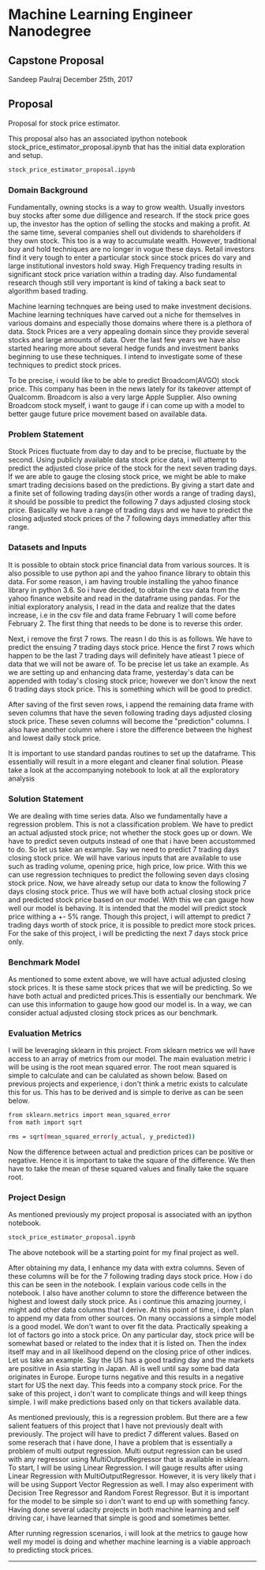 # Machine Learning Engineer Nanodegree
## Capstone Proposal
Sandeep Paulraj 
December 25th, 2017

## Proposal

Proposal for stock price estimator.

This proposal also has an associated ipython notebook stock_price_estimator_proposal.ipynb that has the initial data exploration and setup.

```sh
stock_price_estimator_proposal.ipynb
```


### Domain Background

Fundamentally, owning stocks is a way to grow wealth. Usually investors buy stocks after some due dilligence and research. If the stock price goes up, the investor has the option of selling the stocks and making a profit. At the same time, several companies shell out dividends to shareholders if they own stock. This too is a way to accumulate wealth. However, traditional buy and hold techniques are no longer in vogue these days. Retail investors find it very tough to enter a particular stock since stock prices do vary and large institutional investors hold sway. High Frequency trading results in significant stock price variation within a trading day. Also fundamental research though still very important is kind of taking a back seat to algorithm based trading.

Machine learning technques are being used to make investment decisions. Machine learning techniques have carved out a niche for themselves in various domains and especially those domains where there is a plethora of data. Stock Prices are a very appealing domain since they provide several stocks and large amounts of data. Over the last few years we have also started hearing more about several hedge funds and investment banks beginning to use these techniques. I intend to investigate some of these techniques to predict stock prices.

To be precise, i would like to be able to predict Broadcom(AVGO) stock price. This company has been in the news lately for its takeover attempt of Qualcomm. Broadcom is also a very large Apple Supplier. Also owning Broadcom stock myself, i want to gauge if i can come up with a model to better gauge future price movement based on available data.

### Problem Statement

Stock Prices fluctuate from day to day and to be precise, fluctuate by the second. Using publicly available data stock price data, i will attempt to predict the adjusted close price of the stock for the next seven trading days. If we are able to gauge the closing stock price, we might be able to make smart trading decisions based on the predictions. By giving a start date and a finite set of following trading days(in other words a range of trading days), it should be possible to predict the following 7 days adjusted closing stock price. Basically we have a range of trading days and we have to predict the closing adjusted stock prices of the 7 following days immediatley after this range.

### Datasets and Inputs

It is possible to obtain stock price financial data from various sources. It is also possible to use python api and the yahoo finance library to obtain this data. For some reason, i am having trouble installing the yahoo finance library in python 3.6. So i have decided, to obtain the csv data from the yahoo finance website and read in the dataframe using pandas. For the initial exploratory analysis, I read in the data and realize that the dates increase, i.e in the csv file and data frame February 1 will come before February 2. The first thing that needs to be done is to reverse this order.

Next, i remove the first 7 rows. The reasn I do this is as follows. We have to predict the ensuing 7 trading days stock price. Hence the first 7 rows which happen to be the last 7 trading days will definitely have atleast 1 piece of data that we will not be aware of. To be precise let us take an example. As we are setting up and enhancing data frame, yesterday's data can be appended with today's closing stock price; however we don't know the next 6 trading days stock price. This is something which will be good to predict.

After saving of the first seven rows, i append the remaining data frame with seven columns that have the seven following trading days adjusted closing stock price. These seven columns will become the "prediction" columns. I also have another column  where i store the difference between the highest and lowest daily stock price. 

It is important to use standard pandas routines to set up the dataframe. This essentially will result in a more elegant and cleaner final solution. Please take a look at the accompanying notebook to look at all the exploratory analysis


### Solution Statement

We are dealing with time series data. Also we fundamentally have a regression problem. This is not a classification problem. We have to predict an actual adjusted stock price; not whether the stock goes up or down. We have to predict seven outputs instead of one that i have been accustommed to do. So let us take an example. Say we need to predict 7 trading days closing stock price. We will have various inputs that are available to use such as trading volume, opening price, high price, low price. With this we can use regression techniques to predict the following seven days closing stock price. Now, we have already setup our data to know the following 7 days closing stock price. Thus we will have both actual closing stock price and predicted stock price based on our model. With this we can gauge how well our model is behaving. It is intended that the model will predict stock price withing a +- 5% range. Though this project, i will attempt to predict 7 trading days worth of stock price, it is possible to predict more stock prices. For the sake of this project, i will be predicting the next 7 days stock price only.


### Benchmark Model

As mentioned to some extent above, we will have actual adjusted closing stock prices. It is these same stock prices that we will be predicting. So we have both actual and predicted prices.This is essentially our benchmark. We can use this information to gauge how good our model is. In a way, we can consider actual adjusted closing stock prices as our benchmark.


### Evaluation Metrics

I will be leveraging sklearn in this project. From sklearn metrics we will have access to an array of metrics from our model.
The main evaluation metric i will be using is the root mean squared error.
The root mean squared is simple to calculate and can be calulated as shown below. Based on previous projects and experience, i don't think a metric exists to calculate this for us. This has to be derived and is simple to derive as can be seen below.

```sh
from sklearn.metrics import mean_squared_error
from math import sqrt

rms = sqrt(mean_squared_error(y_actual, y_predicted))
```

Now the difference between actual and prediction prices can be positive or negative. Hence it is important to take the square of the difference. We then have to take the mean of these squared values and finally take the square root.

### Project Design

As mentioned previously my project proposal is associated with an ipython notebook.

```sh
stock_price_estimator_proposal.ipynb
```

The above notebook will be a starting point for my final project as well.

After obtaining my data, I enhance my data with extra columns. Seven of these columns will be for the 7 following trading days stock price.  How i do this can be seen in the notebook. I explain various code cells in the notebook. I also have another column to store the difference between the highest and lowest daily stock price. As i continue this amazing journey, i might add other data columns that I derive. At this point of time, i don't plan to append my data from other sources. On many occassions a simple model is a good model. We don't want to over fit the data. Practically speaking a lot of factors go into a stock price. On any particular day, stock price will be somewhat based or related to the index that it is listed on. Then the index itself may and in all likelihood depend on the closing price of other indices. Let us take an example. Say the US has a good trading day and the markets are positive in Asia starting in Japan. All is well until say some bad data originates in Europe. Europe turns negative and this results in a negative start for US the next day. This feeds into a company stock price. For the sake of this project, i don't want to complicate things and will keep things simple. I will make predictions based only on that tickers available data.

As mentioned previously, this is a regression problem. But there are a few salient featuers of this project that I have not previously dealt with previously. The project will have to predict 7 different values. Based on some reserach that i have done, I have a problem that is essentially a problem of multi output regression. Multi output regression can be used with any regressor using MultiOutputRegressor that is available in sklearn. To start, I will be using Linear Regression. I will gauge results after using Linear Regression with MultiOutputRegressor. However, it is very likely that i will be using Support Vector Regression as well. I may also experiment with Decision Tree Regressor and Random Forest Regressor. But it is important for the model to be simple so i don't want to end up with something fancy. Having done several udacity projects in both machine learning and self driving car, i have learned that simple is good and sometimes better.

After running regression scenarios, i will look at the metrics to gauge how well my model is doing and whether machine learning is a viable approach to predicting stock prices.


-----------
